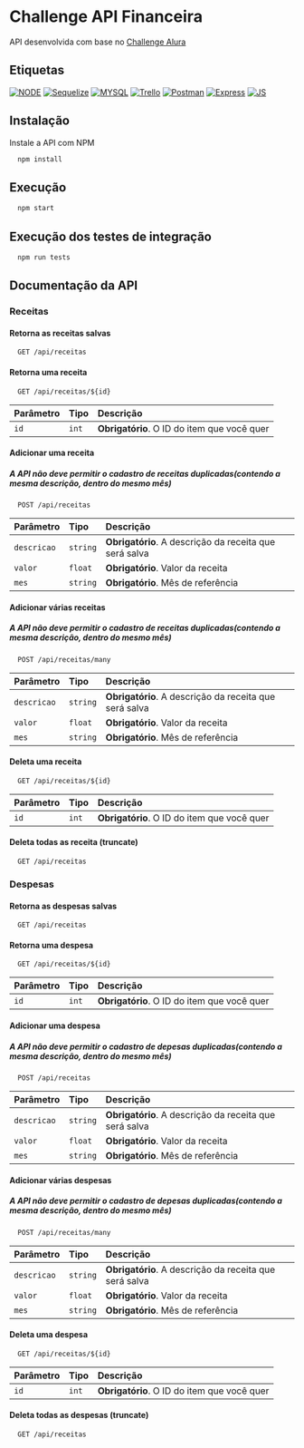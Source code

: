 # Challenge API Financeira

API desenvolvida com base no [Challenge Alura](https://www.alura.com.br/challenges/back-end-2/semana-01-api-rest)

## Etiquetas

[![NODE](https://img.shields.io/badge/License-node-green.svg)](https://nodejs.org/en)
[![Sequelize](https://img.shields.io/badge/License-sequelize-green.svg)](https://sequelize.org/docs/v6/getting-started/)
[![MYSQL](https://img.shields.io/badge/license-mysql-blue.svg)](https://www.mysql.com/)
[![Trello](https://img.shields.io/badge/license-trello-blue.svg)](https://trello.com/)
[![Postman](https://img.shields.io/badge/license-postman-orange.svg)](https://www.postman.com/)
[![Express](https://img.shields.io/badge/license-express-green.svg)](https://expressjs.com/)
[![JS](https://img.shields.io/badge/license-javascript-blue.svg)](https://developer.mozilla.org/en-US/docs/Web/JavaScript)

## Instalação

Instale a API com NPM

```bash
  npm install
```

## Execução

```bash
  npm start
```

## Execução dos testes de integração

```bash
  npm run tests
```

## Documentação da API

### Receitas
#### Retorna as receitas salvas 

```http
  GET /api/receitas
```

#### Retorna uma receita

```http
  GET /api/receitas/${id}
```

| Parâmetro   | Tipo       | Descrição                                   |
| :---------- | :--------- | :------------------------------------------ |
| `id`        | `int`      | **Obrigatório**. O ID do item que você quer |

#### Adicionar uma receita
##### A API não deve permitir o cadastro de receitas duplicadas(contendo a mesma descrição, dentro do mesmo mês)

```http
  POST /api/receitas
```

| Parâmetro   | Tipo       | Descrição                                              |
| :---------- | :--------- | :----------------------------------------------------- |
| `descricao` | `string`   | **Obrigatório**. A descrição da receita que será salva |
| `valor`     | `float`    | **Obrigatório**. Valor da receita                      |
| `mes`       | `string`   | **Obrigatório**. Mês de referência                     |

#### Adicionar várias receitas
##### A API não deve permitir o cadastro de receitas duplicadas(contendo a mesma descrição, dentro do mesmo mês)

```http
  POST /api/receitas/many
```

| Parâmetro   | Tipo       | Descrição                                              |
| :---------- | :--------- | :----------------------------------------------------- |
| `descricao` | `string`   | **Obrigatório**. A descrição da receita que será salva |
| `valor`     | `float`    | **Obrigatório**. Valor da receita                      |
| `mes`       | `string`   | **Obrigatório**. Mês de referência                     |

#### Deleta uma receita

```http
  GET /api/receitas/${id}
```

| Parâmetro   | Tipo       | Descrição                                   |
| :---------- | :--------- | :------------------------------------------ |
| `id`        | `int`      | **Obrigatório**. O ID do item que você quer |

#### Deleta todas as receita (truncate)

```http
  GET /api/receitas
```

### Despesas
#### Retorna as despesas salvas 

```http
  GET /api/receitas
```

#### Retorna uma despesa

```http
  GET /api/receitas/${id}
```

| Parâmetro   | Tipo       | Descrição                                   |
| :---------- | :--------- | :------------------------------------------ |
| `id`        | `int`      | **Obrigatório**. O ID do item que você quer |

#### Adicionar uma despesa
##### A API não deve permitir o cadastro de depesas duplicadas(contendo a mesma descrição, dentro do mesmo mês)

```http
  POST /api/receitas
```

| Parâmetro   | Tipo       | Descrição                                              |
| :---------- | :--------- | :----------------------------------------------------- |
| `descricao` | `string`   | **Obrigatório**. A descrição da receita que será salva |
| `valor`     | `float`    | **Obrigatório**. Valor da receita                      |
| `mes`       | `string`   | **Obrigatório**. Mês de referência                     |

#### Adicionar várias despesas
##### A API não deve permitir o cadastro de depesas duplicadas(contendo a mesma descrição, dentro do mesmo mês)

```http
  POST /api/receitas/many
```

| Parâmetro   | Tipo       | Descrição                                              |
| :---------- | :--------- | :----------------------------------------------------- |
| `descricao` | `string`   | **Obrigatório**. A descrição da receita que será salva |
| `valor`     | `float`    | **Obrigatório**. Valor da receita                      |
| `mes`       | `string`   | **Obrigatório**. Mês de referência                     |

#### Deleta uma despesa

```http
  GET /api/receitas/${id}
```

| Parâmetro   | Tipo       | Descrição                                   |
| :---------- | :--------- | :------------------------------------------ |
| `id`        | `int`      | **Obrigatório**. O ID do item que você quer |

#### Deleta todas as despesas (truncate)

```http
  GET /api/receitas







